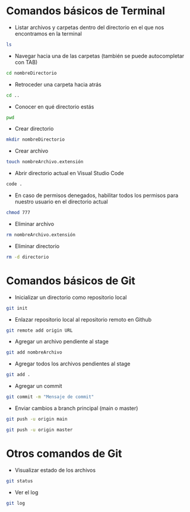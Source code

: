 # Comandos básicos de Terminal

- Listar archivos y carpetas dentro del directorio en el que nos encontramos en la terminal

```bash
ls
```

- Navegar hacia una de las carpetas (también se puede autocompletar con TAB)

```bash
cd nombreDirectorio
```

- Retroceder una carpeta hacia atrás

```bash
cd ..
```

- Conocer en qué directorio estás

```bash
pwd
```

- Crear directorio

```bash
mkdir nombreDirectorio
```

- Crear archivo

```bash
touch nombreArchivo.extensión

```

- Abrir directorio actual en Visual Studio Code

```bash
code .
```

- En caso de permisos denegados, habilitar todos los permisos para nuestro usuario en el directorio actual

```bash
chmod 777
```

- Eliminar archivo

```bash
rm nombreArchivo.extensión
```

- Eliminar directorio

```bash
rm -d directorio
```

# Comandos básicos de Git

- Inicializar un directorio como repositorio local

```bash
git init
```

- Enlazar repositorio local al repositorio remoto en Github

```bash
git remote add origin URL
```

- Agregar un archivo pendiente al stage

```bash
git add nombreArchivo
```

- Agregar todos los archivos pendientes al stage

```bash
git add .
```

- Agregar un commit

```bash
git commit -m "Mensaje de commit"
```

- Enviar cambios a branch principal (main o master)

```bash
git push -u origin main

git push -u origin master
```

# Otros comandos de Git

- Visualizar estado de los archivos

```bash
git status
```

- Ver el log

```bash
git log
```